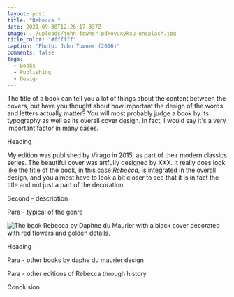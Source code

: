 ```yaml
---
layout: post
title: "Rebecca "
date: 2021-09-30T12:26:17.337Z
image: ../uploads/john-towner-pdkovuxykxu-unsplash.jpg
title_color: "#ffffff"
caption: "Photo: John Towner (2016)"
comments: false
tags:
  - Books
  - Publishing
  - Design
---
```

The title of a book can tell you a lot of things about the content between the covers, but have you thought about how important the design of the words and letters actually matter? You will most probably judge a book by its typography as well as its overall cover design. In fact, I would say it's a very important factor in many cases. 

Heading

My edition was published by Virago in 2015, as part of their modern classics series. The beautiful cover was artfully designed by XXX. It really does look like the title of the book, in this case *Rebecca*, is integrated in the overall design, and you almost have to look a bit closer to see that it is in fact the title and not just a part of the decoration. 

Second - description 

Para - typical of the genre

![The book Rebecca by Daphne du Maurier with a black cover decorated with red flowers and golden details.](../uploads/img_2384.jpg "Du Maurier's most famous novel Rebecca, with a cover designed by XXX")

Heading

Para - other books by daphe du maurier design

Para - other editions of Rebecca through history 

Conclusion